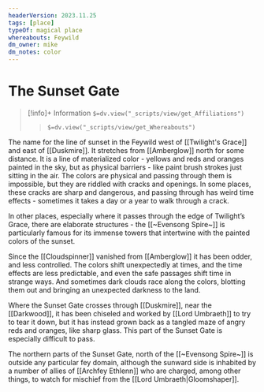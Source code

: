 ```yaml
---
headerVersion: 2023.11.25
tags: [place]
typeOf: magical place
whereabouts: Feywild
dm_owner: mike
dm_notes: color
---
```

# The Sunset Gate
>[!info]+ Information
> `$=dv.view("_scripts/view/get_Affiliations")`
>> `$=dv.view("_scripts/view/get_Whereabouts")`

The name for the line of sunset in the Feywild west of [[Twilight's Grace]] and east of [[Duskmire]]. It stretches from [[Amberglow]] north for some distance. It is a line of materialized color - yellows and reds and oranges painted in the sky, but as physical barriers - like paint brush strokes just sitting in the air. The colors are physical and passing through them is impossible, but they are riddled with cracks and openings. In some places, these cracks are sharp and dangerous, and passing through has weird time effects - sometimes it takes a day or a year to walk through a crack. 

In other places, especially where it passes through the edge of Twilight’s Grace, there are elaborate structures - the [[~Evensong Spire~]] is particularly famous for its immense towers that intertwine with the painted colors of the sunset.

Since the [[Cloudspinner]] vanished from [[Amberglow]] it has been odder, and less controlled. The colors shift unexpectedly at times, and the time effects are less predictable, and even the safe passages shift time in strange ways. And sometimes dark clouds race along the colors, blotting them out and bringing an unexpected darkness to the land.

Where the Sunset Gate crosses through [[Duskmire]], near the [[Darkwood]], it has been chiseled and worked by [[Lord Umbraeth]] to try to tear it down, but it has instead grown back as a tangled maze of angry reds and oranges, like sharp glass. This part of the Sunset Gate is especially difficult to pass.

The northern parts of the Sunset Gate, north of the [[~Evensong Spire~]] is outside any particular fey domain, although the sunward side is inhabited by a number of allies of [[Archfey Ethlenn]] who are charged, among other things, to watch for mischief from the [[Lord Umbraeth|Gloomshaper]].